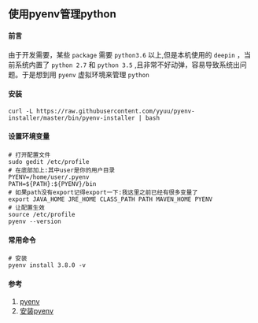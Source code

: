 ## 使用pyenv管理python

#### 前言
由于开发需要，某些 `package` 需要 `python3.6` 以上,但是本机使用的 `deepin` ，当前系统内置了 `python 2.7` 和 `python 3.5` ,且非常不好动弹，容易导致系统出问题。于是想到用 `pyenv` 虚拟环境来管理 `python`

#### 安装
```SHELL
curl -L https://raw.githubusercontent.com/yyuu/pyenv-installer/master/bin/pyenv-installer | bash 

```

#### 设置环境变量
```SHELL
# 打开配置文件
sudo gedit /etc/profile
# 在底部加上:其中user是你的用户目录
PYENV=/home/user/.pyenv
PATH=${PATH}:${PYENV}/bin
# 如果path没有export记得export一下:我这里之前已经有很多变量了
export JAVA_HOME JRE_HOME CLASS_PATH PATH MAVEN_HOME PYENV
# 让配置生效
source /etc/profile
pyenv --version
```

#### 常用命令
```SHELL
# 安装
pyenv install 3.8.0 -v

```

#### 参考
1. [pyenv](https://github.com/pyenv/pyenv 'pyenv')
1. [安装pyenv](https://www.cnblogs.com/ttkl/p/10778857.html '安装pyenv')
